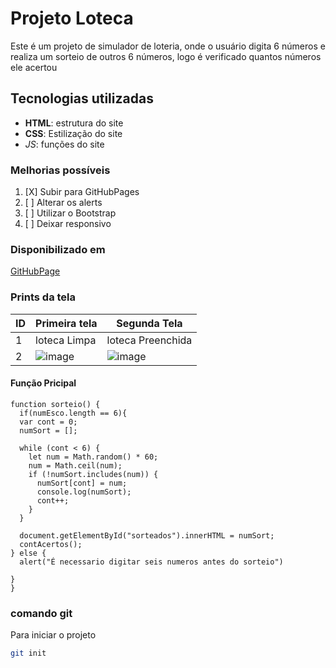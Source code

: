 # Projeto Loteca
Este é um projeto de simulador de loteria, 
onde o usuário digita 6 números e realiza um sorteio de outros 6  números, 
logo é verificado quantos números ele acertou

## Tecnologias utilizadas
- **HTML**: estrutura do site
- __CSS__: Estilização do site
- *_JS_*: funções do site

### Melhorias possíveis
1. [X] Subir para GitHubPages
2. [ ] Alterar os alerts
3. [ ] Utilizar o Bootstrap
4. [ ] Deixar responsivo

### Disponibilizado em
[GitHubPage](https://renanberserk.github.io/loteca/)

### Prints da tela

  | ID | Primeira tela | Segunda Tela     |
  |----|---------------|------------------|
  |  1 | loteca Limpa  | loteca Preenchida|
  |  2  | ![image](https://user-images.githubusercontent.com/101722495/162439067-39313afc-4004-4225-8d98-8b699efa14f1.png) |  ![image](https://user-images.githubusercontent.com/101722495/162439272-7b1dcc49-3e94-4e84-aba5-e6022615c8b5.png) |



#### Função Pricipal
```Js:
function sorteio() {
  if(numEsco.length == 6){
  var cont = 0;
  numSort = [];

  while (cont < 6) {
    let num = Math.random() * 60;
    num = Math.ceil(num);
    if (!numSort.includes(num)) {
      numSort[cont] = num;
      console.log(numSort);
      cont++;
    }
  }
  
  document.getElementById("sorteados").innerHTML = numSort;
  contAcertos();
} else {
  alert("É necessario digitar seis numeros antes do sorteio")

}
}
```
  
### comando git
Para iniciar o projeto
```bash
git init
```
